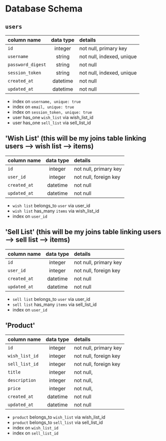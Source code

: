 # Database Schema

## `users`
| column name       | data type | details                   |
|:------------------|:---------:|:--------------------------|
| `id`              | integer   | not null, primary key     |
| `username`        | string    | not null, indexed, unique |
| `password_digest` | string    | not null                  |
| `session_token`   | string    | not null, indexed, unique |
| `created_at`      | datetime  | not null                  |
| `updated_at`      | datetime  | not null                  |

+ index on `username, unique: true`
+ index on `email, unique: true`
+ index on `session_token, unique: true`
+ user has_one `wish_list` via wish_list_id
+ user has_one `sell_list` via sell_list_id

## 'Wish List' (this will be my joins table linking users --> wish list --> items)
| column name       | data type | details                   |
|:------------------|:---------:|:--------------------------|
| `id`              | integer   | not null, primary key     |
| `user_id`         | integer   | not null, foreign key     |
| `created_at`      | datetime  | not null                  |
| `updated_at`      | datetime  | not null                  |

+ `wish list` belongs_to `user` via user_id
+ `wish list` has_many `items` via wish_list_id
+ index on `user_id`


## 'Sell List' (this will be my joins table linking users --> sell list --> items)
| column name       | data type | details                   |
|:------------------|:---------:|:--------------------------|
| `id`              | integer   | not null, primary key     |
| `user_id`         | integer   | not null, foreign key     |
| `created_at`      | datetime  | not null                  |
| `updated_at`      | datetime  | not null                  |

+ `sell list` belongs_to `user` via user_id
+ `sell list` has_many `items` via sell_list_id
+ index on `user_id`


## 'Product' 
| column name       | data type | details                   |
|:------------------|:---------:|:--------------------------|
| `id`              | integer   | not null, primary key     |
| `wish_list_id`    | integer   | not null, foreign key     | #maybe these can be null b/c not every item has to be in both lists
| `sell_list_id`    | integer   | not null, foreign key     | #^^^
| `title`           | integer   | not null,                 |
| `description`     | integer   | not null,                 |
| `price`           | integer   | not null,                 |
| `created_at`      | datetime  | not null                  |
| `updated_at`      | datetime  | not null                  |


+ `product` belongs_to `wish_list` via wish_list_id
+ `product` belongs_to `sell_list` via sell_list_id
+ index on `wish_list_id`
+ index on `sell_list_id`
